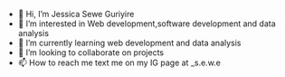 - 👋 Hi, I’m Jessica Sewe Guriyire
- 👀 I’m interested in Web development,software development and data analysis
- 🌱 I’m currently learning web development and data analysis
- 💞️ I’m looking to collaborate on projects
- 📫 How to reach me text me on my IG page at _s.e.w.e

<!---
jessicasewe/jessicasewe is a ✨ special ✨ repository because its `README.md` (this file) appears on your GitHub profile.
You can click the Preview link to take a look at your changes.
--->
